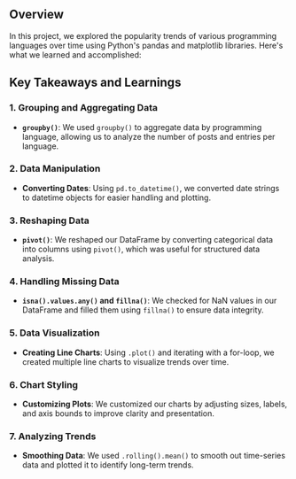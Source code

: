 ## Overview
In this project, we explored the popularity trends of various programming languages over time using Python's pandas and matplotlib libraries. Here's what we learned and accomplished:

## Key Takeaways and Learnings

### 1. Grouping and Aggregating Data
- **`groupby()`**: We used `groupby()` to aggregate data by programming language, allowing us to analyze the number of posts and entries per language.

### 2. Data Manipulation
- **Converting Dates**: Using `pd.to_datetime()`, we converted date strings to datetime objects for easier handling and plotting.

### 3. Reshaping Data
- **`pivot()`**: We reshaped our DataFrame by converting categorical data into columns using `pivot()`, which was useful for structured data analysis.

### 4. Handling Missing Data
- **`isna().values.any()` and `fillna()`**: We checked for NaN values in our DataFrame and filled them using `fillna()` to ensure data integrity.

### 5. Data Visualization
- **Creating Line Charts**: Using `.plot()` and iterating with a for-loop, we created multiple line charts to visualize trends over time.

### 6. Chart Styling
- **Customizing Plots**: We customized our charts by adjusting sizes, labels, and axis bounds to improve clarity and presentation.

### 7. Analyzing Trends
- **Smoothing Data**: We used `.rolling().mean()` to smooth out time-series data and plotted it to identify long-term trends.

